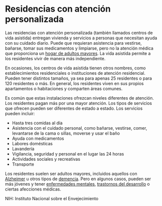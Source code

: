 Residencias con atención personalizada
======================================


Las residencias con atención personalizada (también llamados centros de vida asistida) entregan vivienda y servicios a personas que necesitan ayuda con su cuidado diario. Puede que requieran asistencia para vestirse, bañarse, tomar sus medicamentos y limpiarse, pero no la atención médica que proporciona un [hogar de adultos mayores](https://medlineplus.gov/spanish/nursinghomes.html). La vida asistida permite a los residentes vivir de manera más independiente.


En ocasiones, los centros de vida asistida tienen otros nombres, como establecimientos residenciales o instituciones de atención residencial. Pueden tener distintos tamaños, ya sea para apenas 25 residentes o para 120 residentes o más. En general, los residentes viven en sus propios apartamentos o habitaciones y comparten áreas comunes.


Es común que estas instalaciones ofrezcan niveles diferentes de atención. Los residentes pagan más por una mayor atención. Los tipos de servicios que ofrecen pueden ser diferentes de estado a estado. Los servicios pueden incluir:


* Hasta tres comidas al día
* Asistencia con el cuidado personal, como bañarse, vestirse, comer, levantarse de la cama o sillas, moverse y usar el baño
* Ayuda con medicamentos
* Labores domésticas
* Lavandería
* Vigilancia, seguridad y personal en el lugar las 24 horas
* Actividades sociales y recreativas
* Transporte


Los residentes suelen ser adultos mayores, incluidos aquellos con [Alzheimer](https://medlineplus.gov/spanish/alzheimersdisease.html) u otros tipos de [demencia](https://medlineplus.gov/spanish/dementia.html). Pero en algunos casos, pueden ser más jóvenes y tener [enfermedades mentales](https://medlineplus.gov/spanish/mentaldisorders.html), [trastornos del desarrollo](https://medlineplus.gov/spanish/developmentaldisabilities.html) o ciertas afecciones médicas.


NIH: Instituto Nacional sobre el Envejecimiento

